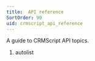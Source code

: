 ```yaml
---
title:  API reference
SortOrder: 90
uid: crmscript_api_reference
---
```


A guide to CRMScript API topics.

1. autolist
